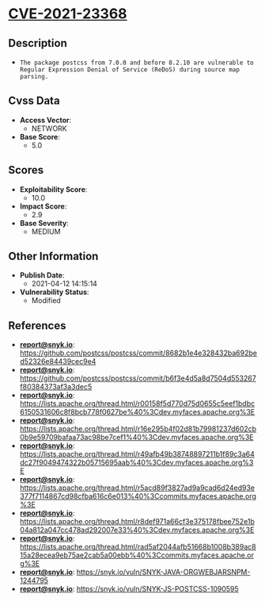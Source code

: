
# [CVE-2021-23368](https://github.com/postcss/postcss/commit/8682b1e4e328432ba692bed52326e84439cec9e4)

## Description

- `The package postcss from 7.0.0 and before 8.2.10 are vulnerable to Regular Expression Denial of Service (ReDoS) during source map parsing.`

## Cvss Data

- **Access Vector**:
  - NETWORK
- **Base Score**:
  - 5.0

## Scores

- **Exploitability Score**:
  - 10.0
- **Impact Score**:
  - 2.9
- **Base Severity**:
  - MEDIUM

## Other Information

- **Publish Date**:
  - 2021-04-12 14:15:14
- **Vulnerability Status**:
  - Modified

## References

- **report@snyk.io**: https://github.com/postcss/postcss/commit/8682b1e4e328432ba692bed52326e84439cec9e4
- **report@snyk.io**: https://github.com/postcss/postcss/commit/b6f3e4d5a8d7504d553267f80384373af3a3dec5
- **report@snyk.io**: https://lists.apache.org/thread.html/r00158f5d770d75d0655c5eef1bdbc6150531606c8f8bcb778f0627be%40%3Cdev.myfaces.apache.org%3E
- **report@snyk.io**: https://lists.apache.org/thread.html/r16e295b4f02d81b79981237d602cb0b9e59709bafaa73ac98be7cef1%40%3Cdev.myfaces.apache.org%3E
- **report@snyk.io**: https://lists.apache.org/thread.html/r49afb49b38748897211b1f89c3a64dc27f9049474322b05715695aab%40%3Cdev.myfaces.apache.org%3E
- **report@snyk.io**: https://lists.apache.org/thread.html/r5acd89f3827ad9a9cad6d24ed93e377f7114867cd98cfba616c6e013%40%3Ccommits.myfaces.apache.org%3E
- **report@snyk.io**: https://lists.apache.org/thread.html/r8def971a66cf3e375178fbee752e1b04a812a047cc478ad292007e33%40%3Cdev.myfaces.apache.org%3E
- **report@snyk.io**: https://lists.apache.org/thread.html/rad5af2044afb51668b1008b389ac815a28ecea9eb75ae2cab5a00ebb%40%3Ccommits.myfaces.apache.org%3E
- **report@snyk.io**: https://snyk.io/vuln/SNYK-JAVA-ORGWEBJARSNPM-1244795
- **report@snyk.io**: https://snyk.io/vuln/SNYK-JS-POSTCSS-1090595

